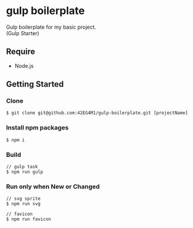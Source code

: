 # gulp boilerplate
Gulp boilerplate for my basic project.  
(Gulp Starter)


## Require
* Node.js


## Getting Started
### Clone
    $ git clone git@github.com:42EG4M1/gulp-boilerplate.git [projectName]

### Install npm packages
    $ npm i

### Build

    // gulp task
    $ npm run gulp


### Run only when New or Changed

    // svg sprite
    $ npm run svg

    // favicon
    $ npm run favicon
